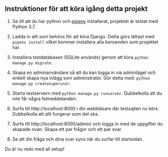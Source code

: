 Instruktioner för att köra igång detta projekt
----------------------------------------------

1. Se till att du har python och [pipenv](https://pipenv.readthedocs.io/en/latest/) installerat, projektet
är testat med Python 3.7.

2. Ladda in allt som behövs för att köra Django. Detta görs
lättast med `pipenv install` vilket kommer
installera alla beroenden som projektet har.

3. Installera testdatabasen (SQLite används) genom att köra
`python manage.py migrate`.

4. Skapa en adminanvändare så att du kan logga in via adminläget
och enkelt skapa nya inlägg som administratör. Gör detta med:
`python manage.py createsuperuser`.

5. Starta testservern med `python manage.py runserver`.
Dubbelkolla att du inte får några felmeddelanden.

6. Surfa till http://localhost:8000 i din webbläsare där
testsajten nu körs. Dubbelkolla att allt fungerar som det ska.

7. Surfa till http://localhost:8000/admin/ och logga in med de
uppgifter du skapade ovan. Skapa ett par frågor och ett par svar.

8. Se att din fråga och dina svar syns när du surfar till startsidan.

Du är nu redo med all setup!

